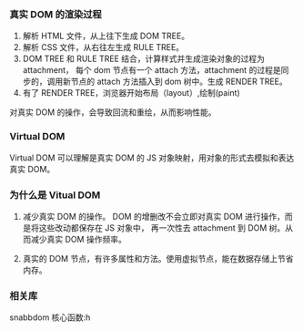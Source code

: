 ### 真实 DOM 的渲染过程

1. 解析 HTML 文件，从上往下生成 DOM TREE。
2. 解析 CSS 文件，从右往左生成 RULE TREE。
3. DOM TREE 和 RULE TREE 结合，计算样式并生成渲染对象的过程为 attachment，
   每个 dom 节点有一个 attach 方法，attachment 的过程是同步的，调用新节点的 attach 方法插入到 dom 树中。生成 RENDER TREE。
4. 有了 RENDER TREE，浏览器开始布局（layout）,绘制(paint)

对真实 DOM 的操作，会导致回流和重绘，从而影响性能。

### Virtual DOM

Virtual DOM 可以理解是真实 DOM 的 JS 对象映射，用对象的形式去模拟和表达真实 DOM。

### 为什么是 Vitual DOM

1.  减少真实 DOM 的操作。 DOM 的增删改不会立即对真实 DOM 进行操作，而是将这些改动都保存在 JS 对象中，
    再一次性去 attachment 到 DOM 树。从而减少真实 DOM 操作频率。

2.  真实的 DOM 节点，有许多属性和方法。使用虚拟节点，能在数据存储上节省内存。

### 相关库

snabbdom 核心函数:h
